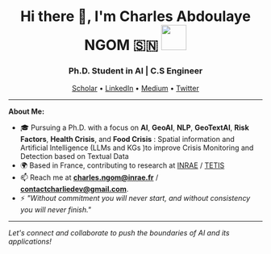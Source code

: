 <h1 align="center">Hi there 👋, I'm Charles Abdoulaye NGOM 🇸🇳 <img src="https://media.giphy.com/media/WUlplcMpOCEmTGBtBW/giphy.gif" width="50"></h1>

<h3 align="center">Ph.D. Student in AI | C.S Engineer </h3>

<p align="center">
  <a href="https://scholar.google.fr/citations?user=v2VkcZEAAAAJ&hl=fr&oi=ao">Scholar</a> •
  <a href="https://www.linkedin.com/in/charles-abdoulaye-ngom/">LinkedIn</a> •
  <a href="https://medium.com/@contactcharliedev/about">Medium</a> •
  <a href="https://twitter.com/still_charay">Twitter</a> 
</p>

---

**About Me:**

- 🎓 Pursuing a Ph.D. with a focus on **AI**, **GeoAI**, **NLP**, **GeoTextAI**, **Risk Factors**, **Health Crisis**, and **Food Crisis** : Spatial information and Artificial Intelligence (LLMs and KGs )to improve Crisis Monitoring and Detection based on Textual Data
- 🌍 Based in France, contributing to research at [INRAE](https://www.inrae.fr/) / [TETIS](https://umr-tetis.fr/index.php/fr/)
- 📫 Reach me at  **charles.ngom@inrae.fr** / **contactcharliedev@gmail.com**.
- ⚡ *"Without commitment you will never start, and without consistency you will never finish."*

---

*Let's connect and collaborate to push the boundaries of AI and its applications!*
